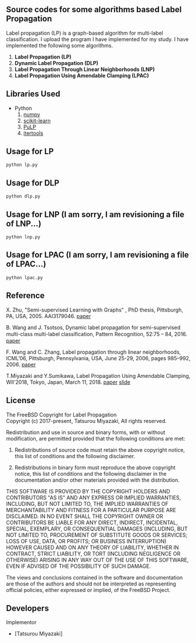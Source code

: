 ﻿Source codes for some algorithms based Label Propagation
 ---
 
Label propagation (LP) is a graph-based algorithm for multi-label classification. I upload the program I have implemented for my study. 
I have implemented the following some algorithms.
1. __Label Propagation (LP)__
2. __Dynamic Label Propagation (DLP)__
3. __Label Propagation Through Linear Neighborhoods (LNP)__
4. __Label Propagation Using Amendable Clamping (LPAC)__
  
Libraries Used
---
- Python
  1. [numpy](http://www.numpy.org/)
  2. [scikit-learn](http://scikit-learn.org/stable/)
  3. [PuLP](http://pythonhosted.org/PuLP/)
  4. [itertools](https://docs.python.org/2/library/itertools.html)
  
Usage for LP
---
~~~
python lp.py
~~~

Usage for DLP
---
~~~
python dlp.py
~~~

Usage for LNP (I am sorry, I am revisioning a file of LNP...)
---
~~~
python lnp.py
~~~

Usage for LPAC (I am sorry, I am revisioning a file of LPAC...)
---
~~~
python lpac.py
~~~

Reference
---
 X. Zhu,
 "Semi-supervised Learning with Graphs" ,
 PhD thesis, Pittsburgh, PA, USA, 2005. AAI3179046.
 [paper](http://pages.cs.wisc.edu/~jerryzhu/pub/thesis.pdf)
 
 B. Wang and J. Tsotsos,
 Dynamic label propagation for semi-supervised multi-class multi-label classiﬁcation,
 Pattern Recognition, 52:75 – 84, 2016.
 [paper](http://pages.ucsd.edu/~ztu/publication/iccv13_dlp.pdf)
 
 F. Wang and C. Zhang,
 Label propagation through linear neighborhoods,
 ICML’06, Pittsburgh, Pennsylvania, USA, June 25-29, 2006, pages 985–992, 2006.
 [paper](http://machinelearning.wustl.edu/mlpapers/paper_files/icml2006_WangZ06.pdf)

 T.Miyazaki and Y.Sumikawa,
 Label Propagation Using Amendable Clamping, WII'2018, Tokyo, Japan, March 11, 2018.
 [paper](http://ceur-ws.org/Vol-2068/wii10.pdf)
 [slide](https://www.slideshare.net/MiyazakiTatsurou/label-propagation-using-amendable-clamping?qid=1bf1dfc9-b3ca-4d4a-ae7c-eaa89427dd78&v=&b=&from_search=1)
 
License
---

The FreeBSD Copyright for Label Propagation  
Copyright (c) 2017-present, Tatsurou Miyazaki, All rights reserved.

Redistribution and use in source and binary forms, with or without
modification, are permitted provided that the following conditions are met: 

1. Redistributions of source code must retain the above copyright notice,
   this list of conditions and the following disclaimer.   

2. Redistributions in binary form must reproduce the above copyright notice,
   this list of conditions and the following disclaimer in the documentation
   and/or other materials provided with the distribution. 

THIS SOFTWARE IS PROVIDED BY THE COPYRIGHT HOLDERS AND CONTRIBUTORS "AS IS" AND
ANY EXPRESS OR IMPLIED WARRANTIES, INCLUDING, BUT NOT LIMITED TO, THE IMPLIED
WARRANTIES OF MERCHANTABILITY AND FITNESS FOR A PARTICULAR PURPOSE ARE
DISCLAIMED. IN NO EVENT SHALL THE COPYRIGHT OWNER OR CONTRIBUTORS BE LIABLE FOR
ANY DIRECT, INDIRECT, INCIDENTAL, SPECIAL, EXEMPLARY, OR CONSEQUENTIAL DAMAGES
(INCLUDING, BUT NOT LIMITED TO, PROCUREMENT OF SUBSTITUTE GOODS OR SERVICES;
LOSS OF USE, DATA, OR PROFITS; OR BUSINESS INTERRUPTION) HOWEVER CAUSED AND
ON ANY THEORY OF LIABILITY, WHETHER IN CONTRACT, STRICT LIABILITY, OR TORT
(INCLUDING NEGLIGENCE OR OTHERWISE) ARISING IN ANY WAY OUT OF THE USE OF THIS
SOFTWARE, EVEN IF ADVISED OF THE POSSIBILITY OF SUCH DAMAGE.

The views and conclusions contained in the software and documentation are those
of the authors and should not be interpreted as representing official policies, 
either expressed or implied, of the FreeBSD Project.
 
Developers
---
Implementor
 - [Tatsurou Miyazaki]

